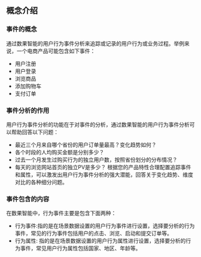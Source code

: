 ## 概念介绍
### 事件的概念
通过数果智能的用户行为事件分析来追踪或记录的用户行为或业务过程。举例来说，一个电商产品可能包含如下事件：
*	用户注册
*	用户登录
*	浏览商品
*	添加购物车
*	支付订单
### 事件分析的作用
用户行为事件分析的功能在于对事件的分析，通过数果智能的用户行为事件分析可以帮助回答以下问题：
*	最近三个月来自哪个省份的用户订单量最高？变化趋势如何？
*	各个时段的人均购买金额是分别多少？
*	过去一个月发生过购买行为的独立用户数，按照省份划分的分布情况？
*	每天的浏览网站首页的独立PV是多少？
根据您的产品特性合理配置追踪事件和属性，可以激发出用户行为事件分析的强大潜能，回答关于变化趋势、维度对比的各种细分问题。
### 事件包含的内容
在数果智能中，行为事件主要是包含下面两种：
*	行为事件:指的是在场景数据设置的用户行为事件进行设置，选择要分析的行为事件，常见的行为事件包括用户的点击、浏览、启动和提交订单等。
*	行为属性: 指的是在场景数据设置的用户行为属性进行设置，选择要分析的行为事件，常见用户行为属性包括国家、地区、年龄等。
